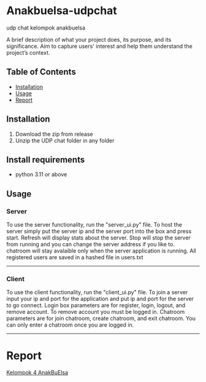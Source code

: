 # Anakbuelsa-udpchat
udp chat kelompok anakbuelsa

A brief description of what your project does, its purpose, and its significance. Aim to capture users' interest and help them understand the project’s context.

## Table of Contents

- [Installation](#installation)
- [Usage](#usage)
- [Report](#report)


## Installation
1. Download the zip from release
2. Unzip the UDP chat folder in any folder

## Install requirements
* python 3.11 or above

## Usage
### Server
To use the server functionality, run the "server_ui.py" file. To host the server simply put the server ip and the server port into the box and press start. Refresh will display stats about the server. Stop will stop the server from running and you can change the server address if you like to. chatroom will stay avalaible only when the server application is running. All registered users are saved in a hashed file in users.txt

----
### Client
To use the client functionality, run the "client_ui.py" file. To join a server input your ip and port for the application and put ip and port for the server to go connect. Login box parameters are for register, login, logout, and remove account. To remove account you must be logged in. Chatroom parameters are for join chatroom, create chatroom, and exit chatroom. You can only enter a chatroom once you are logged in.

---

# Report
[Kelompok 4 AnakBuElsa](https://docs.google.com/document/d/1DRlZ-N7DX6l2aqomhN87JtjETL7RypaLv3Jx6ZrcYNU/edit?usp=sharing) 
